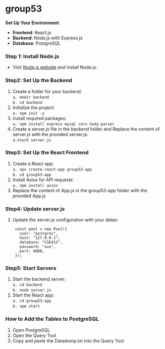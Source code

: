 # group53

**Set Up Your Environment**
- **Frontend**: React.js
- **Backend**: Node.js with Express.js
- **Database**: PostgreSQL

### Step 1: Install Node.js
- Visit [Node.js website](https://nodejs.org/en) and install Node.js.
  
### Step2: Set Up the Backend
1. Create a folder for your backend: </br>
        `a. mkdir backend` </br>
        `b. cd backend`
2. Initialize the project: </br>
      `a. npm init -y`
3. Install required packages: </br>
      `a. npm install express mysql cors body-parser`
4. Create a server.js file in the backend folder and Replace the content of server.js with the provided server.js: </br>
      `a.touch server.js`

### Step3: Set Up the React Frontend
1. Create a React app: </br>
      `a. npx create-react-app group53-app` </br>
      `b. cd group53-app`
3. Install Axios for API requests: </br>
      `a. npm install axios`
4. Replace the content of App.js in the group53-app folder with the provided App.js </br>

### Step4: Update server.js
1. Update the server.js configuration with your datas:
    
        const pool = new Pool({
          user: "postgres",
          host: "127.0.0.1",
          database: "CSE412",
          password: "xxx",
          port: 8888,
        });

### Step5: Start Servers
1. Start the backend server: </br>
      `a. cd backend` </br>
      `b. node server.js`
2. Start the React app: </br>
      `a. cd group53-app` </br>
      `b. npm start`

### How to Add the Tables to PostgreSQL
1. Open PostgreSQL
2. Open the Query Tool
3. Copy and paste the Datadump.txt into the Query Tool
